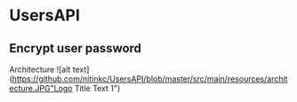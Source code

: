 # UsersAPI

## Encrypt user password


Architecture
![alt text](https://github.com/nitinkc/UsersAPI/blob/master/src/main/resources/architecture.JPG"Logo Title Text 1")




